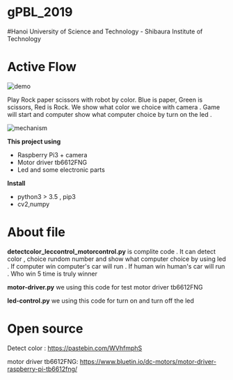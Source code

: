 # gPBL_2019 
#Hanoi University of Science and Technology - Shibaura Institute of Technology

# Active Flow

![demo](https://github.com/vinhyenvodoi98/robotic_python/tree/master/picture/demo.png)


Play Rock paper scissors with robot by color. Blue is paper, Green is scissors, Red is Rock. We show what color we choice with camera . Game will start and computer show what computer choice by turn on the led .

![mechanism](https://github.com/vinhyenvodoi98/robotic_python/tree/master/picture/mechanism.png)

**This project using** 
* Raspberry Pi3 + camera
* Motor driver tb6612FNG
* Led and some electronic parts

**Install**
* python3 > 3.5 , pip3
* cv2,numpy

# About file

**detectcolor_leccontrol_motorcontrol.py** is complite code . It can detect color , choice rundom number and show what computer choice by using led . If computer win computer's car will run . If human win human's car will run . Who win 5 time is truly winner

**motor-driver.py** we using this code for test motor driver tb6612FNG 

**led-control.py** we using this code for turn on and turn off the led 

# Open source
Detect color : 
    https://pastebin.com/WVhfmphS

motor driver tb6612FNG:
    https://www.bluetin.io/dc-motors/motor-driver-raspberry-pi-tb6612fng/
